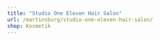 ```yaml
---
title: "Studio One Eleven Hair Salon"
url: /martinsburg/studio-one-eleven-hair-salon/
shop: Kosmetik
---
```

